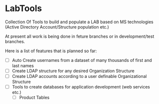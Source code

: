 # LabTools

Collection Of Tools to build and populate a LAB based on MS technologies (Active Directory Account/Structure population etc.)

At present all work is being done in feture branches or in development/test branches.

Here is a list of features that is planned so far:

- [ ] Auto Create usernames from a dataset of many thousands of first and last names
- [ ] Create LDAP structure for any desired Organization Structure
- [ ] Create LDAP accounts according to a user definable Organizational Structure
- [ ] Tools to create databases for application development (web services etc.)
  - [ ] Product Tables